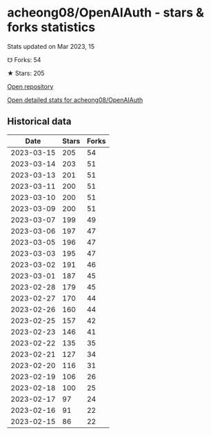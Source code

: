 # acheong08/OpenAIAuth - stars & forks statistics

Stats updated on Mar 2023, 15

☋ Forks: 54

★ Stars: 205

[Open repository](https://github.com/acheong08/OpenAIAuth)

[Open detailed stats for acheong08/OpenAIAuth](https://reviewgithub.com/rep/acheong08/OpenAIAuth)

## Historical data
| Date | Stars | Forks |
|------|-------|-------|
| 2023-03-15 | 205 | 54 | 
| 2023-03-14 | 203 | 51 | 
| 2023-03-13 | 201 | 51 | 
| 2023-03-11 | 200 | 51 | 
| 2023-03-10 | 200 | 51 | 
| 2023-03-09 | 200 | 51 | 
| 2023-03-07 | 199 | 49 | 
| 2023-03-06 | 197 | 47 | 
| 2023-03-05 | 196 | 47 | 
| 2023-03-03 | 195 | 47 | 
| 2023-03-02 | 191 | 46 | 
| 2023-03-01 | 187 | 45 | 
| 2023-02-28 | 179 | 45 | 
| 2023-02-27 | 170 | 44 | 
| 2023-02-26 | 160 | 44 | 
| 2023-02-25 | 157 | 42 | 
| 2023-02-23 | 146 | 41 | 
| 2023-02-22 | 135 | 35 | 
| 2023-02-21 | 127 | 34 | 
| 2023-02-20 | 116 | 31 | 
| 2023-02-19 | 106 | 26 | 
| 2023-02-18 | 100 | 25 | 
| 2023-02-17 | 97 | 24 | 
| 2023-02-16 | 91 | 22 | 
| 2023-02-15 | 86 | 22 | 

